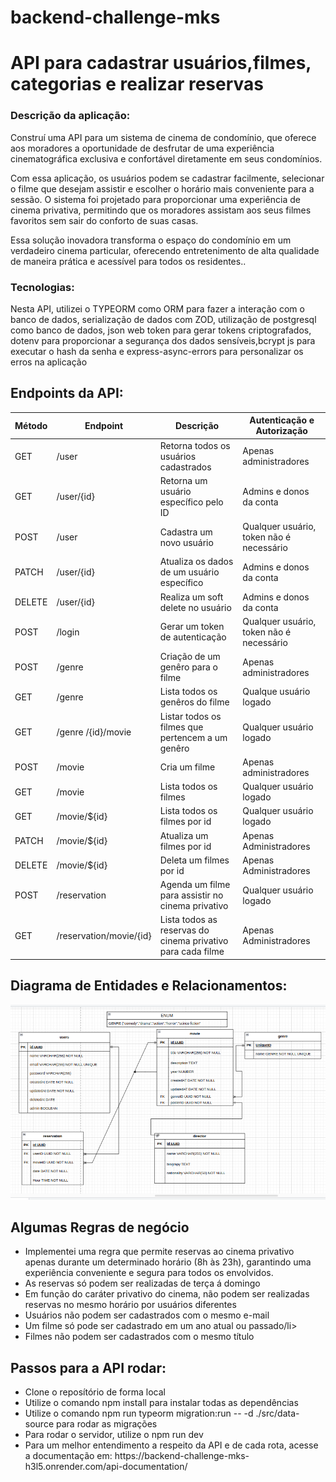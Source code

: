 # backend-challenge-mks

<h1>API para cadastrar usuários,filmes, categorias e realizar reservas</h1>


<h3>Descrição da aplicação:</h3>

<p>Construí uma API para um sistema de cinema de condomínio, que oferece aos moradores a oportunidade de desfrutar de uma experiência cinematográfica exclusiva e confortável diretamente em seus condomínios.

Com essa aplicação, os usuários podem se cadastrar facilmente, selecionar o filme que desejam assistir e escolher o horário mais conveniente para a sessão. O sistema foi projetado para proporcionar uma experiência de cinema privativa, permitindo que os moradores assistam aos seus filmes favoritos sem sair do conforto de suas casas.

Essa solução inovadora transforma o espaço do condomínio em um verdadeiro cinema particular, oferecendo entretenimento de alta qualidade de maneira prática e acessível para todos os residentes.. 
</p> 

<h3>Tecnologias:</h3>

<p>Nesta API, utilizei o TYPEORM  como ORM para fazer a interação com o banco de dados, serialização de dados com ZOD, utilização de postgresql como banco de dados, json web token para gerar tokens criptografados, dotenv para proporcionar a segurança dos dados sensíveis,bcrypt js para executar o hash da senha e express-async-errors para personalizar os erros na aplicação</p>

<h2>Endpoints da API:</h2>

| Método | Endpoint                     | Descrição                                                  | Autenticação e Autorização               |
| ------ | ---------------------------- | ---------------------------------------------------------- | ---------------------------------------- |
| GET    | /user                        | Retorna todos os usuários cadastrados                      | Apenas administradores                   |
| GET    | /user/{id}                   | Retorna um usuário específico pelo ID                      | Admins e donos da conta                  |
| POST   | /user                         | Cadastra um novo usuário                                 | Qualquer usuário, token não é necessário |
| PATCH  | /user/{id}                   | Atualiza os dados de um usuário específico                 | Admins e donos da conta                  |
| DELETE | /user/{id}                    | Realiza um soft delete no usuário                       | Admins e donos da conta                  |
| POST   | /login                       | Gerar um token de autenticação                             | Qualquer usuário, token não é necessário |
| POST   | /genre                      | Criação de um genêro para o filme                           | Apenas administradores                   |
| GET    | /genre                  | Lista todos os genêros do filme                                 | Qualque usuário logado   |
| GET    | /genre /{id}/movie     | Listar todos os filmes que pertencem a um genêro                 | Qualquer usuário logado  |
| POST   | /movie               | Cria um filme                                                      | Apenas administradores                   |
| GET    | /movie                | Lista todos os filmes                             | Qualquer usuário logado |
| GET    | /movie/${id}            | Lista todos os filmes   por id                           | Qualquer usuário logado |
| PATCH   | /movie/${id}           | Atualiza um  filmes   por id                           | Apenas Administradores|
| DELETE   | /movie/${id}          | Deleta um  filmes   por id                           | Apenas Administradores|
| POST   | /reservation            | Agenda um filme para assistir no cinema privativo    | Qualquer usuário logado   |
| GET    | /reservation/movie/{id}    | Lista todos as reservas do cinema privativo para cada filme               | Apenas Administradores                   |

## Diagrama de Entidades e Relacionamentos:

![DER](./DERMKS.png)

<h2>Algumas Regras de negócio</h2>

<ul>

<li>Implementei uma regra que permite reservas ao cinema privativo  apenas durante um determinado horário (8h às 23h), garantindo uma experiência conveniente e segura para todos os envolvidos.</li>
<li/>As reservas só podem ser realizadas de terça á domingo</li>
  <li>Em função do caráter privativo do cinema, não podem ser realizadas reservas no mesmo horário por usuários diferentes</li>
<li>Usuários não podem ser cadastrados com o mesmo e-mail </li>
<li>Um filme só pode ser cadastrado em um ano atual ou passado/li>
<li>Filmes não podem ser cadastrados com o mesmo título</li>

</ul>

<h2>Passos para a API rodar:</h2>

<ul>
<li>
Clone o reposítório de forma local
</li>
<li>Utilize o comando npm install para instalar todas as dependências</li>
<li>Utilize o comando npm run typeorm migration:run -- -d ./src/data-source para rodar as migrações </li>
<li>Para rodar o servidor, utilize o npm run dev</li>
<li>Para um melhor entendimento a respeito da API e de cada rota, acesse a documentação em: https://backend-challenge-mks-h3l5.onrender.com/api-documentation/ </li>
</ul> 
